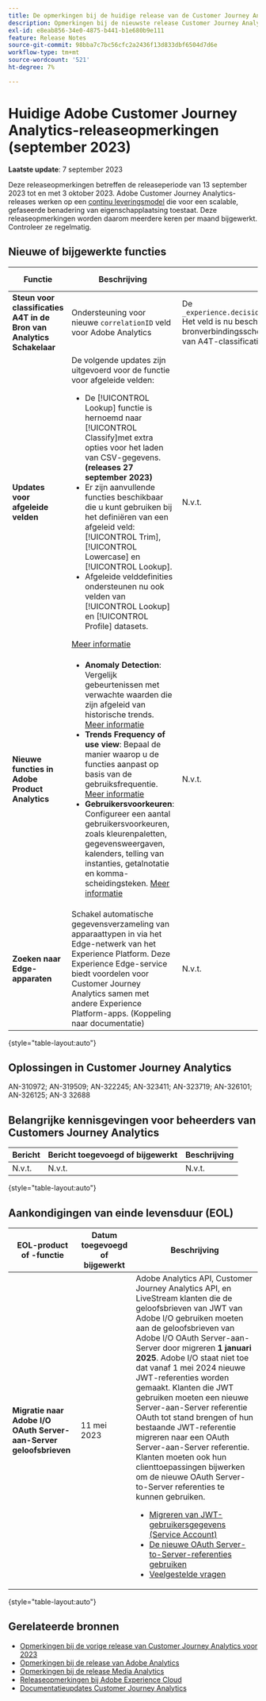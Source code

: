 ```yaml
---
title: De opmerkingen bij de huidige release van de Customer Journey Analytics weergeven
description: Opmerkingen bij de nieuwste release Customer Journey Analytics
exl-id: e8eab856-34e0-4875-b441-b1e680b9e111
feature: Release Notes
source-git-commit: 98bba7c7bc56cfc2a2436f13d833dbf6504d7d6e
workflow-type: tm+mt
source-wordcount: '521'
ht-degree: 7%

---
```


# Huidige Adobe Customer Journey Analytics-releaseopmerkingen (september 2023)

**Laatste update**: 7 september 2023

Deze releaseopmerkingen betreffen de releaseperiode van 13 september 2023 tot en met 3 oktober 2023. Adobe Customer Journey Analytics-releases werken op een [continu leveringsmodel](releases.md) die voor een scalable, gefaseerde benadering van eigenschapplaatsing toestaat. Deze releaseopmerkingen worden daarom meerdere keren per maand bijgewerkt. Controleer ze regelmatig.

## Nieuwe of bijgewerkte functies

| Functie | Beschrijving | [Uitvoeren start](releases.md) | [Algemene beschikbaarheid](releases.md) |
| ----------- | ---------- | ------- | ---- |
| **Steun voor classificaties A4T in de Bron van Analytics Schakelaar** | Ondersteuning voor nieuwe `correlationID` veld voor Adobe Analytics | De `_experience.decisioning.propositions.scopeDetails.correlationID` Het veld is nu beschikbaar in het Adobe Analytics-bronverbindingsschema. Dit veld wordt gebruikt ter ondersteuning van A4T-classificaties en wordt vanaf september 2023 ingevuld. | | N.v.t. | 12 september 2023 |
| **Updates voor afgeleide velden** | De volgende updates zijn uitgevoerd voor de functie voor afgeleide velden:<ul><li>De [!UICONTROL Lookup] functie is hernoemd naar [!UICONTROL Classify]met extra opties voor het laden van CSV-gegevens. **(releases 27 september 2023)**</li><li>Er zijn aanvullende functies beschikbaar die u kunt gebruiken bij het definiëren van een afgeleid veld: [!UICONTROL Trim], [!UICONTROL Lowercase] en [!UICONTROL Lookup].</li><li>Afgeleide velddefinities ondersteunen nu ook velden van [!UICONTROL Lookup] en [!UICONTROL Profile] datasets.</li></ul>[Meer informatie](/help/data-views/derived-fields/derived-fields.md) | N.v.t. | 13 september 2023 |
| **Nieuwe functies in Adobe Product Analytics** | <ul><li>**Anomaly Detection**: Vergelijk gebeurtenissen met verwachte waarden die zijn afgeleid van historische trends. [Meer informatie](https://experienceleague.adobe.com/docs/analytics-platform/using/guided-analysis/overview.html)</li><li>**Trends Frequency of use view**: Bepaal de manier waarop u de functies aanpast op basis van de gebruiksfrequentie. [Meer informatie](https://experienceleague.adobe.com/docs/analytics-platform/using/guided-analysis/trends/frequency.html)</li><li>**Gebruikersvoorkeuren**: Configureer een aantal gebruikersvoorkeuren, zoals kleurenpaletten, gegevensweergaven, kalenders, telling van instanties, getalnotatie en komma-scheidingsteken. [Meer informatie](https://experienceleague.adobe.com/docs/analytics-platform/using/guided-analysis/overview.html)</li></ul> | N.v.t. | 18 september 2023 |
| **Zoeken naar Edge-apparaten** | Schakel automatische gegevensverzameling van apparaattypen in via het Edge-netwerk van het Experience Platform. Deze Experience Edge-service biedt voordelen voor Customer Journey Analytics samen met andere Experience Platform-apps. (Koppeling naar documentatie) | N.v.t. | 27 september 2023 |

{style="table-layout:auto"}

## Oplossingen in Customer Journey Analytics

AN-310972; AN-319509; AN-322245; AN-323411; AN-323719; AN-326101; AN-326125; AN-3 32688


## Belangrijke kennisgevingen voor beheerders van Customers Journey Analytics

| Bericht | Bericht toegevoegd of bijgewerkt | Beschrijving |
| --- | --- | --- |
| N.v.t. | N.v.t. | N.v.t. |

{style="table-layout:auto"}

## Aankondigingen van einde levensduur (EOL)

| EOL-product of -functie | Datum toegevoegd of bijgewerkt | Beschrijving |
| --- | --- | --- |
| **Migratie naar Adobe I/O OAuth Server-aan-Server geloofsbrieven** | 11 mei 2023 | Adobe Analytics API, Customer Journey Analytics API, en LiveStream klanten die de geloofsbrieven van JWT van Adobe I/O gebruiken moeten aan de geloofsbrieven van Adobe I/O OAuth Server-aan-Server door migreren **1 januari 2025**. Adobe I/O staat niet toe dat vanaf 1 mei 2024 nieuwe JWT-referenties worden gemaakt. Klanten die JWT gebruiken moeten een nieuwe Server-aan-Server referentie OAuth tot stand brengen of hun bestaande JWT-referentie migreren naar een OAuth Server-aan-Server referentie. Klanten moeten ook hun clienttoepassingen bijwerken om de nieuwe OAuth Server-to-Server referenties te kunnen gebruiken. <ul><li>[Migreren van JWT-gebruikersgegevens (Service Account)](https://developer.adobe.com/developer-console/docs/guides/authentication/ServerToServerAuthentication/migration/)</li><li>[De nieuwe OAuth Server-to-Server-referenties gebruiken](https://developer.adobe.com/developer-console/docs/guides/authentication/ServerToServerAuthentication/implementation/)</li><li>[Veelgestelde vragen](https://developer.adobe.com/developer-console/docs/guides/authentication/ServerToServerAuthentication/faqs/)</li></ul> |

{style="table-layout:auto"}


## Gerelateerde bronnen

* [Opmerkingen bij de vorige release van Customer Journey Analytics voor 2023](/help/release-notes/2023.md)
* [Opmerkingen bij de release van Adobe Analytics](https://experienceleague.adobe.com/docs/analytics/release-notes/latest.html?lang=en)
* [Opmerkingen bij de release Media Analytics](https://experienceleague.adobe.com/docs/media-analytics/using/additional-resources/release-notes.html)
* [Releaseopmerkingen bij Adobe Experience Cloud](https://experienceleague.adobe.com/docs/release-notes/experience-cloud/current.html?lang=nl)
* [Documentatieupdates Customer Journey Analytics](/help/release-notes/doc-changes.md)
